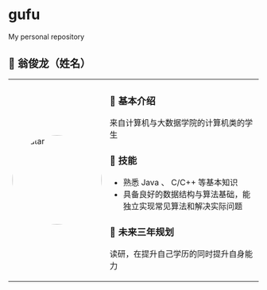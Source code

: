 # gufu
My personal repository
## 👤 翁俊龙（姓名）

<table>
<tr>
<td width="100px">
  <img src=""C:\Users\12912\Desktop\images.jpg"" alt="avatar" width="180" style="border-radius: 50%;"/>
</td>
<td>

### 📝 基本介绍
来自计算机与大数据学院的计算机类的学生

### 🚀 技能
- 熟悉 Java 、 C/C++ 等基本知识
- 具备良好的数据结构与算法基础，能独立实现常见算法和解决实际问题



### 🎯 未来三年规划
读研，在提升自己学历的同时提升自身能力

</td>
</tr>
</table>
